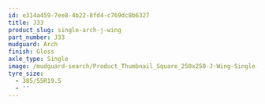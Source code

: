 ```yaml
---
id: e314a459-7ee8-4b22-8fd4-c769dc8b6327
title: J33
product_slug: single-arch-j-wing
part_number: J33
mudguard: Arch
finish: Gloss
axle_type: Single
image: /mudguard-search/Product_Thumbnail_Square_250x250-J-Wing-Single-Arch.jpg
tyre_size:
  - 385/55R19.5
  - ''
---
```

